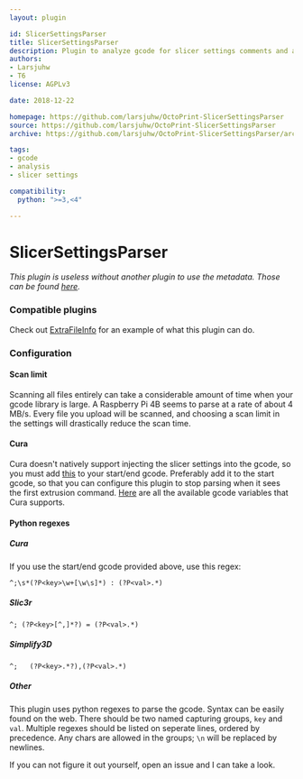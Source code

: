 ```yaml
---
layout: plugin

id: SlicerSettingsParser
title: SlicerSettingsParser
description: Plugin to analyze gcode for slicer settings comments and add additional metadata of such settings.
authors:
- Larsjuhw
- T6
license: AGPLv3

date: 2018-12-22

homepage: https://github.com/larsjuhw/OctoPrint-SlicerSettingsParser
source: https://github.com/larsjuhw/OctoPrint-SlicerSettingsParser
archive: https://github.com/larsjuhw/OctoPrint-SlicerSettingsParser/archive/master.zip

tags:
- gcode
- analysis
- slicer settings

compatibility:
  python: ">=3,<4"

---
```


# SlicerSettingsParser

*This plugin is useless without another plugin to use the metadata. Those can be found [here](/by_tag/#tag-slicer-settings).*

### Compatible plugins
Check out [ExtraFileInfo](/plugins/ExtraFileInfo) for an example of what this plugin can do.

### Configuration
#### Scan limit

Scanning all files entirely can take a considerable amount of time when your gcode library is large. A Raspberry Pi 4B seems to parse at a rate of about 4 MB/s. Every file you upload will be scanned, and choosing a scan limit in the settings will drastically reduce the scan time.

#### Cura

Cura doesn't natively support injecting the slicer settings into the gcode, so you must add [this](https://gist.github.com/tjjfvi/75210b2ed20ed194d6eab48bf70c4f12) to your start/end gcode. Preferably add it to the start gcode, so that you can configure this plugin to stop parsing when it sees the first extrusion command. [Here](http://files.fieldofview.com/cura/Replacement_Patterns.html) are all the available gcode variables that Cura supports.

#### Python regexes
##### Cura

If you use the start/end gcode provided above, use this regex:
```regex
^;\s*(?P<key>\w+[\w\s]*) : (?P<val>.*)
```

##### Slic3r

```regex
^; (?P<key>[^,]*?) = (?P<val>.*)
```

##### Simplify3D

```regex
^;   (?P<key>.*?),(?P<val>.*)
```

##### Other

This plugin uses python regexes to parse the gcode.
Syntax can be easily found on the web.
There should be two named capturing groups, `key` and `val`.
Multiple regexes should be listed on seperate lines, ordered by precedence.
Any chars are allowed in the groups; `\n` will be replaced by newlines.

If you can not figure it out yourself, open an issue and I can take a look.
